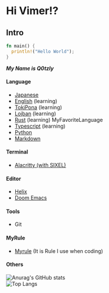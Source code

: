 # Hi Vimer!?

<h2>Intro</h2>

```rust
fn main() {
  println!("Hello World");
}
```

***My Name is Q0tzly***

<h4>Language</h4>

  - [Japanese](https://tsunagarujp.bunka.go.jp/?lang_id=EN)
  - [English]() (learning)
  - [TokiPona](https://tokipona.org) (learning)
  - [Lojban](https://lojban.org) (learning)
  - [Rust](https://www.rust-lang.org/) (learning) MyFavoriteLanguage
  - [Typescript](https://www.typescriptlang.org) (learning)
  - [Python](https://www.python.jp/)
  - [Markdown](https://daringfireball.net/projects/markdown/)

<h4>Terminal</h4>

  - [Alacritty](https://alacritty.org/)[ (with SIXEL)](https://github.com/ayosec/alacritty/tree/graphics?tab=readme-ov-file)

<h4>Editor</h4>

  - [Helix](https://helix-editor.com/)
  - [Doom Emacs](https://github.com/doomemacs/doomemacs)

<h4>Tools</h4>

  - Git

<h4>MyRule</h4>

  - [Myrule](https://github.com/Q0tzly/CodingRule/blob/main/rule.md) (It is Rule I use when coding)

<h4>Others</h4>

![Anurag's GitHub stats](https://github-readme-stats.vercel.app/api?username=q0tzly&show_icons=true&theme=transparent)
<br>
![Top Langs](https://github-readme-stats.vercel.app/api/top-langs/?username=q0tzly&layout=compact)
